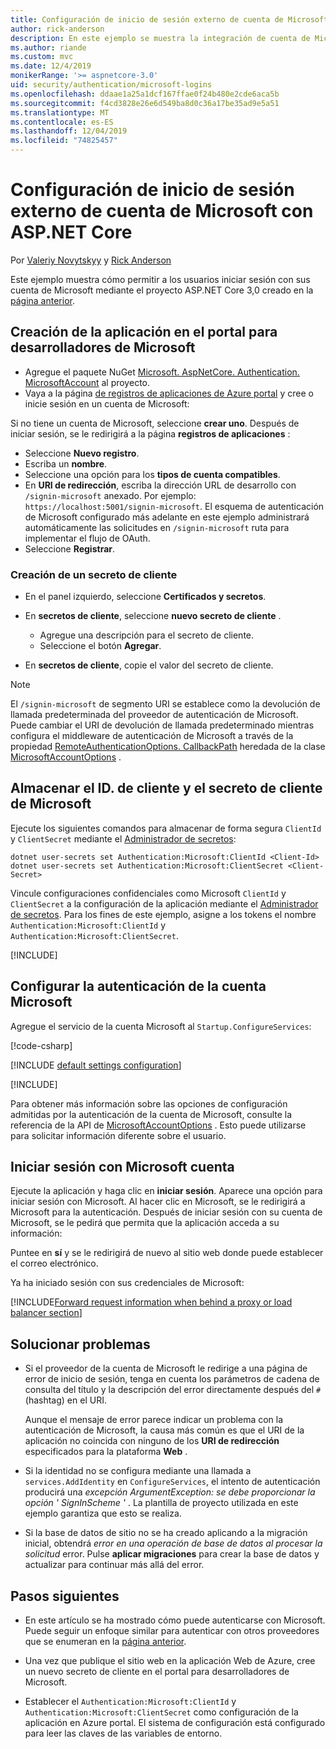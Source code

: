 ```yaml
---
title: Configuración de inicio de sesión externo de cuenta de Microsoft con ASP.NET Core
author: rick-anderson
description: En este ejemplo se muestra la integración de cuenta de Microsoft la autenticación de usuario en una aplicación de ASP.NET Core existente.
ms.author: riande
ms.custom: mvc
ms.date: 12/4/2019
monikerRange: '>= aspnetcore-3.0'
uid: security/authentication/microsoft-logins
ms.openlocfilehash: ddaae1a25a1dcf167ffae0f24b480e2cde6aca5b
ms.sourcegitcommit: f4cd3828e26e6d549ba8d0c36a17be35ad9e5a51
ms.translationtype: MT
ms.contentlocale: es-ES
ms.lasthandoff: 12/04/2019
ms.locfileid: "74825457"
---
```

# <a name="microsoft-account-external-login-setup-with-aspnet-core"></a>Configuración de inicio de sesión externo de cuenta de Microsoft con ASP.NET Core

Por [Valeriy Novytskyy](https://github.com/01binary) y [Rick Anderson](https://twitter.com/RickAndMSFT)

Este ejemplo muestra cómo permitir a los usuarios iniciar sesión con sus cuenta de Microsoft mediante el proyecto ASP.NET Core 3,0 creado en la [página anterior](xref:security/authentication/social/index).

## <a name="create-the-app-in-microsoft-developer-portal"></a>Creación de la aplicación en el portal para desarrolladores de Microsoft

* Agregue el paquete NuGet [Microsoft. AspNetCore. Authentication. MicrosoftAccount](https://www.nuget.org/packages/Microsoft.AspNetCore.Authentication.MicrosoftAccount/) al proyecto.
* Vaya a la página [de registros de aplicaciones de Azure portal](https://go.microsoft.com/fwlink/?linkid=2083908) y cree o inicie sesión en un cuenta de Microsoft:

Si no tiene un cuenta de Microsoft, seleccione **crear uno**. Después de iniciar sesión, se le redirigirá a la página **registros de aplicaciones** :

* Seleccione **Nuevo registro**.
* Escriba un **nombre**.
* Seleccione una opción para los **tipos de cuenta compatibles**.  <!-- Accounts for any org work with MS domain accounts. Most folks probably want the last option, personal MS accounts -->
* En **URI de redirección**, escriba la dirección URL de desarrollo con `/signin-microsoft` anexado. Por ejemplo: `https://localhost:5001/signin-microsoft`. El esquema de autenticación de Microsoft configurado más adelante en este ejemplo administrará automáticamente las solicitudes en `/signin-microsoft` ruta para implementar el flujo de OAuth.
* Seleccione **Registrar**.

### <a name="create-client-secret"></a>Creación de un secreto de cliente

* En el panel izquierdo, seleccione **Certificados y secretos**.
* En **secretos de cliente**, seleccione **nuevo secreto de cliente** .

  * Agregue una descripción para el secreto de cliente.
  * Seleccione el botón **Agregar**.

* En **secretos de cliente**, copie el valor del secreto de cliente.

> [!NOTE]
> El `/signin-microsoft` de segmento URI se establece como la devolución de llamada predeterminada del proveedor de autenticación de Microsoft. Puede cambiar el URI de devolución de llamada predeterminado mientras configura el middleware de autenticación de Microsoft a través de la propiedad [RemoteAuthenticationOptions. CallbackPath](/dotnet/api/microsoft.aspnetcore.authentication.remoteauthenticationoptions.callbackpath) heredada de la clase [MicrosoftAccountOptions](/dotnet/api/microsoft.aspnetcore.authentication.microsoftaccount.microsoftaccountoptions) .

## <a name="store-the-microsoft-client-id-and-client-secret"></a>Almacenar el ID. de cliente y el secreto de cliente de Microsoft

Ejecute los siguientes comandos para almacenar de forma segura `ClientId` y `ClientSecret` mediante el [Administrador de secretos](xref:security/app-secrets):

```dotnetcli
dotnet user-secrets set Authentication:Microsoft:ClientId <Client-Id>
dotnet user-secrets set Authentication:Microsoft:ClientSecret <Client-Secret>
```

Vincule configuraciones confidenciales como Microsoft `ClientId` y `ClientSecret` a la configuración de la aplicación mediante el [Administrador de secretos](xref:security/app-secrets). Para los fines de este ejemplo, asigne a los tokens el nombre `Authentication:Microsoft:ClientId` y `Authentication:Microsoft:ClientSecret`.

[!INCLUDE[](~/includes/environmentVarableColon.md)]

## <a name="configure-microsoft-account-authentication"></a>Configurar la autenticación de la cuenta Microsoft

Agregue el servicio de la cuenta Microsoft al `Startup.ConfigureServices`:

[!code-csharp[](~/security/authentication/social/social-code/3.x/StartupMS3x.cs?name=snippet&highlight=10-14)]

[!INCLUDE [default settings configuration](includes/default-settings.md)]

[!INCLUDE[](includes/chain-auth-providers.md)]

Para obtener más información sobre las opciones de configuración admitidas por la autenticación de la cuenta de Microsoft, consulte la referencia de la API de [MicrosoftAccountOptions](/dotnet/api/microsoft.aspnetcore.builder.microsoftaccountoptions) . Esto puede utilizarse para solicitar información diferente sobre el usuario.

## <a name="sign-in-with-microsoft-account"></a>Iniciar sesión con Microsoft cuenta

Ejecute la aplicación y haga clic en **iniciar sesión**. Aparece una opción para iniciar sesión con Microsoft. Al hacer clic en Microsoft, se le redirigirá a Microsoft para la autenticación. Después de iniciar sesión con su cuenta de Microsoft, se le pedirá que permita que la aplicación acceda a su información:

Puntee en **sí** y se le redirigirá de nuevo al sitio web donde puede establecer el correo electrónico.

Ya ha iniciado sesión con sus credenciales de Microsoft:

[!INCLUDE[Forward request information when behind a proxy or load balancer section](includes/forwarded-headers-middleware.md)]

## <a name="troubleshooting"></a>Solucionar problemas

* Si el proveedor de la cuenta de Microsoft le redirige a una página de error de inicio de sesión, tenga en cuenta los parámetros de cadena de consulta del título y la descripción del error directamente después del `#` (hashtag) en el URI.

  Aunque el mensaje de error parece indicar un problema con la autenticación de Microsoft, la causa más común es que el URI de la aplicación no coincida con ninguno de los **URI de redirección** especificados para la plataforma **Web** .
* Si la identidad no se configura mediante una llamada a `services.AddIdentity` en `ConfigureServices`, el intento de autenticación producirá una *excepción ArgumentException: se debe proporcionar la opción ' SignInScheme '* . La plantilla de proyecto utilizada en este ejemplo garantiza que esto se realiza.
* Si la base de datos de sitio no se ha creado aplicando a la migración inicial, obtendrá *error en una operación de base de datos al procesar la solicitud* error. Pulse **aplicar migraciones** para crear la base de datos y actualizar para continuar más allá del error.

## <a name="next-steps"></a>Pasos siguientes

* En este artículo se ha mostrado cómo puede autenticarse con Microsoft. Puede seguir un enfoque similar para autenticar con otros proveedores que se enumeran en la [página anterior](xref:security/authentication/social/index).

* Una vez que publique el sitio web en la aplicación Web de Azure, cree un nuevo secreto de cliente en el portal para desarrolladores de Microsoft.

* Establecer el `Authentication:Microsoft:ClientId` y `Authentication:Microsoft:ClientSecret` como configuración de la aplicación en Azure portal. El sistema de configuración está configurado para leer las claves de las variables de entorno.

